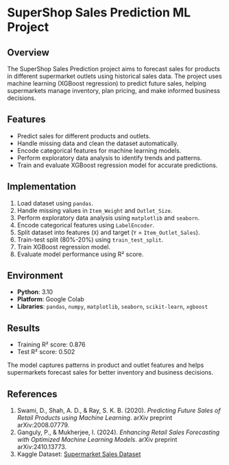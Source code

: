 # SuperShop Sales Prediction ML Project

## Overview
The SuperShop Sales Prediction project aims to forecast sales for products in different supermarket outlets using historical sales data. The project uses machine learning (XGBoost regression) to predict future sales, helping supermarkets manage inventory, plan pricing, and make informed business decisions.


## Features
- Predict sales for different products and outlets.
- Handle missing data and clean the dataset automatically.
- Encode categorical features for machine learning models.
- Perform exploratory data analysis to identify trends and patterns.
- Train and evaluate XGBoost regression model for accurate predictions.



## Implementation
1. Load dataset using `pandas`.
2. Handle missing values in `Item_Weight` and `Outlet_Size`.
3. Perform exploratory data analysis using `matplotlib` and `seaborn`.
4. Encode categorical features using `LabelEncoder`.
5. Split dataset into features (`X`) and target (`Y` = `Item_Outlet_Sales`).
6. Train-test split (80%-20%) using `train_test_split`.
7. Train XGBoost regression model.
8. Evaluate model performance using R² score.

## Environment
- **Python**: 3.10  
- **Platform**: Google Colab  
- **Libraries**: `pandas`, `numpy`, `matplotlib`, `seaborn`, `scikit-learn`, `xgboost`  

## Results
- Training R² score: 0.876  
- Test R² score: 0.502  

The model captures patterns in product and outlet features and helps supermarkets forecast sales for better inventory and business decisions.



## References
1. Swami, D., Shah, A. D., & Ray, S. K. B. (2020). *Predicting Future Sales of Retail Products using Machine Learning*. arXiv preprint arXiv:2008.07779.  
2. Ganguly, P., & Mukherjee, I. (2024). *Enhancing Retail Sales Forecasting with Optimized Machine Learning Models*. arXiv preprint arXiv:2410.13773.  
3. Kaggle Dataset: [Supermarket Sales Dataset](https://www.kaggle.com/datasets/brijbhushannanda1979/bigmart-sales-data)  



